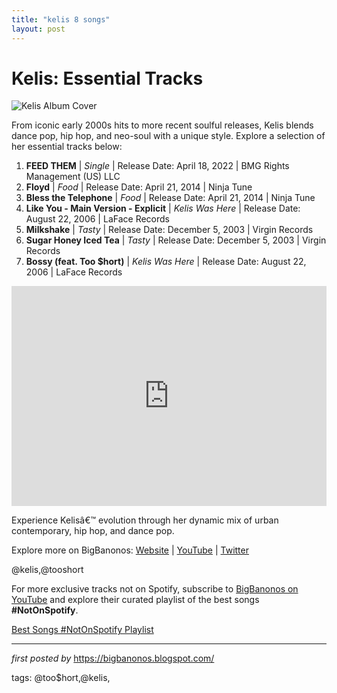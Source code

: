 ```yaml
---
title: "kelis 8 songs"
layout: post
---
```

<h1>Kelis: Essential Tracks</h1>
<img src="https://m.media-amazon.com/images/I/51yHMiynXsL._UF1000,1000_QL80_.jpg" alt="Kelis Album Cover"> <p>From iconic early 2000s hits to more recent soulful releases, Kelis blends dance pop, hip hop, and neo-soul with a unique style. Explore a selection of her essential tracks below:</p> <ol> <li><strong>FEED THEM</strong> | <em>Single</em> | Release Date: April 18, 2022 | BMG Rights Management (US) LLC</li> <li><strong>Floyd</strong> | <em>Food</em> | Release Date: April 21, 2014 | Ninja Tune</li> <li><strong>Bless the Telephone</strong> | <em>Food</em> | Release Date: April 21, 2014 | Ninja Tune</li> <li><strong>Like You - Main Version - Explicit</strong> | <em>Kelis Was Here</em> | Release Date: August 22, 2006 | LaFace Records</li> <li><strong>Milkshake</strong> | <em>Tasty</em> | Release Date: December 5, 2003 | Virgin Records</li> <li><strong>Sugar Honey Iced Tea</strong> | <em>Tasty</em> | Release Date: December 5, 2003 | Virgin Records</li> <li><strong>Bossy (feat. Too $hort)</strong> | <em>Kelis Was Here</em> | Release Date: August 22, 2006 | LaFace Records</li>
</ol> <div> <iframe src="https://open.spotify.com/embed/playlist/60vXIuMwgC2y6W8XDbGUSY?utm_source=generator" width="100%" height="352" frameBorder="0" allowfullscreen="" allow="autoplay; clipboard-write; encrypted-media; fullscreen; picture-in-picture" loading="lazy"></iframe>
</div> <p>Experience Kelisâ€™ evolution through her dynamic mix of urban contemporary, hip hop, and dance pop.</p> <div> <p>Explore more on BigBanonos: <a href="https://bigbanonos.blogspot.com/">Website</a> | <a href="https://www.youtube.com/@BigBanonos">YouTube</a> | <a href="https://x.com/bigbanonos">Twitter</a></p>
</div> <!-- Tags -->
<p>@kelis,@tooshort</p>


<!--Subscribe and Playlist Links-->
<div>
    <p>For more exclusive tracks not on Spotify, subscribe to <a href="https://www.youtube.com/@BigBanonos" target="_blank">BigBanonos on YouTube</a> and explore their curated playlist of the best songs <strong>#NotOnSpotify</strong>.</p>
    <p><a href="https://www.youtube.com/playlist?list=PLtuNtuTatqI0kFahUCbtbfenC_ET5O_tr" target="_blank">Best Songs #NotOnSpotify Playlist<br /></a></p></div>

<hr />

<p><em>first posted by</em> <a href="https://bigbanonos.blogspot.com/" rel="noopener" target="_new">https://bigbanonos.blogspot.com/</a></p>

<p>tags: @too$hort,@kelis,</p>
